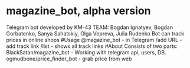 # magazine_bot, alpha version
Telegram bot developed by KM-43 TEAM: Bogdan Ignatyev, Bogdan Gorbatenko, Sanya Sahatskiy, Olga Vepreva, Julia Rudenko
Bot can track prices in online shops
#Usage @magazine_bot - in Telegram
/add URL - add track link
/list - shows all track links
#About
Consists of two parts:
BlackSatan/magazine_bot - Working with telegram api, users, DB.
ogmudbone/price_finder_bot - grab price from web
